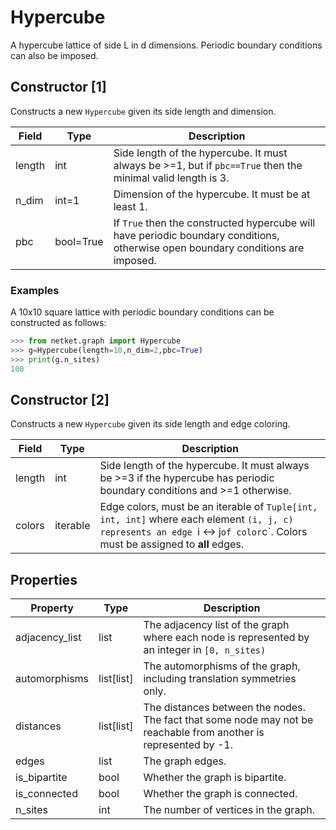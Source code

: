# Hypercube
A hypercube lattice of side L in d dimensions. Periodic boundary conditions can also be imposed.
## Constructor [1]
Constructs a new ``Hypercube`` given its side length and dimension.

|Field |  Type   |                                                           Description                                                            |
|------|---------|----------------------------------------------------------------------------------------------------------------------------------|
|length|int      |Side length of the hypercube. It must always be >=1, but if ``pbc==True`` then the minimal valid length is 3.                     |
|n_dim |int=1    |Dimension of the hypercube. It must be at least 1.                                                                                |
|pbc   |bool=True|If ``True`` then the constructed hypercube will have periodic boundary conditions, otherwise open boundary conditions are imposed.|

### Examples
A 10x10 square lattice with periodic boundary conditions can be
constructed as follows:

```python
>>> from netket.graph import Hypercube
>>> g=Hypercube(length=10,n_dim=2,pbc=True)
>>> print(g.n_sites)
100

```

## Constructor [2]
Constructs a new `Hypercube` given its side length and edge coloring.

|Field |  Type  |                                                                                 Description                                                                                 |
|------|--------|-----------------------------------------------------------------------------------------------------------------------------------------------------------------------------|
|length|int     |Side length of the hypercube. It must always be >=3 if the hypercube has periodic boundary conditions and >=1 otherwise.                                                     |
|colors|iterable|Edge colors, must be an iterable of `Tuple[int, int, int]` where each element `(i, j, c) represents an edge `i <-> j` of color `c`. Colors must be assigned to **all** edges.|

## Properties
|   Property   |      Type       |                                                        Description                                                        |
|--------------|-----------------|---------------------------------------------------------------------------------------------------------------------------|
|adjacency_list|       list      | The adjacency list of the graph where each node is           represented by an integer in `[0, n_sites)`                  |
|automorphisms |       list[list]| The automorphisms of the graph,           including translation symmetries only.                                          |
|distances     |       list[list]| The distances between the nodes. The fact that some node           may not be reachable from another is represented by -1.|
|edges         |       list      | The graph edges.                                                                                                          |
|is_bipartite  |       bool      | Whether the graph is bipartite.                                                                                           |
|is_connected  |       bool      | Whether the graph is connected.                                                                                           |
|n_sites       |       int       | The number of vertices in the graph.                                                                                      |



